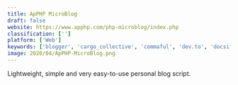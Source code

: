 ```yaml
---
title: ApPHP MicroBlog
draft: false 
website: https://www.apphp.com/php-microblog/index.php
classification: ['']
platform: ['Web']
keywords: ['blogger', 'cargo_collective', 'commaful', 'dev.to', 'docsify.js', 'drupal', 'facebook', 'ghost', 'marquee', 'medium', 'mightycall', 'mkdocs', 'orchid', 'posthaven', 'readthedocs', 'watstory', 'wattpad', 'wordpress', 'livesite', 'wordpress_i-search_pro']
image: 2020/04/ApPHP-MicroBlog.png
---
```

Lightweight, simple and very easy-to-use personal blog script.